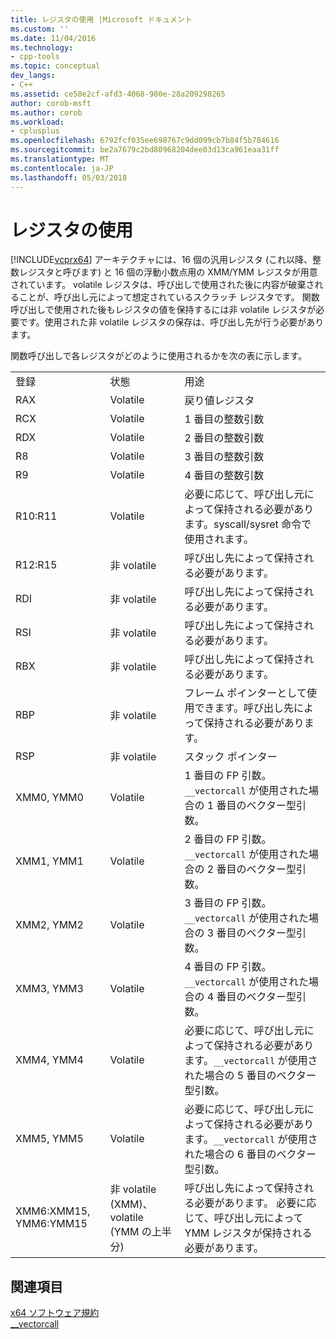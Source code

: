 ```yaml
---
title: レジスタの使用 |Microsoft ドキュメント
ms.custom: ''
ms.date: 11/04/2016
ms.technology:
- cpp-tools
ms.topic: conceptual
dev_langs:
- C++
ms.assetid: ce58e2cf-afd3-4068-980e-28a209298265
author: corob-msft
ms.author: corob
ms.workload:
- cplusplus
ms.openlocfilehash: 6792fcf035ee698767c9dd099cb7b84f5b784616
ms.sourcegitcommit: be2a7679c2bd80968204dee03d13ca961eaa31ff
ms.translationtype: MT
ms.contentlocale: ja-JP
ms.lasthandoff: 05/03/2018
---
```

# <a name="register-usage"></a>レジスタの使用
[!INCLUDE[vcprx64](../assembler/inline/includes/vcprx64_md.md)] アーキテクチャには、16 個の汎用レジスタ (これ以降、整数レジスタと呼びます) と 16 個の浮動小数点用の XMM/YMM レジスタが用意されています。 volatile レジスタは、呼び出しで使用された後に内容が破棄されることが、呼び出し元によって想定されているスクラッチ レジスタです。 関数呼び出しで使用された後もレジスタの値を保持するには非 volatile レジスタが必要です。使用された非 volatile レジスタの保存は、呼び出し先が行う必要があります。  
  
 関数呼び出しで各レジスタがどのように使用されるかを次の表に示します。  
  
||||  
|-|-|-|  
|登録|状態|用途|  
|RAX|Volatile|戻り値レジスタ|  
|RCX|Volatile|1 番目の整数引数|  
|RDX|Volatile|2 番目の整数引数|  
|R8|Volatile|3 番目の整数引数|  
|R9|Volatile|4 番目の整数引数|  
|R10:R11|Volatile|必要に応じて、呼び出し元によって保持される必要があります。syscall/sysret 命令で使用されます。|  
|R12:R15|非 volatile|呼び出し先によって保持される必要があります。|  
|RDI|非 volatile|呼び出し先によって保持される必要があります。|  
|RSI|非 volatile|呼び出し先によって保持される必要があります。|  
|RBX|非 volatile|呼び出し先によって保持される必要があります。|  
|RBP|非 volatile|フレーム ポインターとして使用できます。呼び出し先によって保持される必要があります。|  
|RSP|非 volatile|スタック ポインター|  
|XMM0, YMM0|Volatile|1 番目の FP 引数。`__vectorcall` が使用された場合の 1 番目のベクター型引数。|  
|XMM1, YMM1|Volatile|2 番目の FP 引数。`__vectorcall` が使用された場合の 2 番目のベクター型引数。|  
|XMM2, YMM2|Volatile|3 番目の FP 引数。`__vectorcall` が使用された場合の 3 番目のベクター型引数。|  
|XMM3, YMM3|Volatile|4 番目の FP 引数。`__vectorcall` が使用された場合の 4 番目のベクター型引数。|  
|XMM4, YMM4|Volatile|必要に応じて、呼び出し元によって保持される必要があります。`__vectorcall` が使用された場合の 5 番目のベクター型引数。|  
|XMM5, YMM5|Volatile|必要に応じて、呼び出し元によって保持される必要があります。`__vectorcall` が使用された場合の 6 番目のベクター型引数。|  
|XMM6:XMM15, YMM6:YMM15|非 volatile (XMM)、volatile (YMM の上半分)|呼び出し先によって保持される必要があります。 必要に応じて、呼び出し元によって YMM レジスタが保持される必要があります。|  
  
## <a name="see-also"></a>関連項目  
 [x64 ソフトウェア規約](../build/x64-software-conventions.md)   
 [__vectorcall](../cpp/vectorcall.md)
